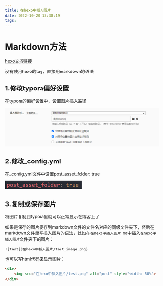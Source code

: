 ```yaml
---
title: 在hexo中插入图片
date: 2022-10-20 13:38:19
tags: 
---
```


# Markdown方法

[hexo文档链接](https://hexo.io/zh-cn/docs/asset-folders)

没有使用hexo的tag，直接用markdown的语法

## 1.修改typora偏好设置

在typora的偏好设置中，设置图片插入路径

![image-20221020135201207](在hexo中插入图片/image-20221020135201207.png)

## 2.修改_config.yml

在_config.yml文件中设置post_asset_folder: true

<div>
    <img src="在hexo中插入图片/image-20221020135409525.png" alt="post" style="width: 50%">
</div>


## 3.复制或保存图片

将图片复制到typora里就可以正常显示在博客上了

如果是保存的图片要存到markdown文件的文件名对应的同级文件夹下，然后在markdown文件里写插入图片的语法，比如在`在hexo中插入图片.md`中插入`在hexo中插入图片`文件夹下的图片：

```
![test](在hexo中插入图片/test_image.png)
```



也可以写html代码来显示图片：

```html
<div>
	<img src="在hexo中插入图片/test.png" alt="post" style="width: 50%">
</div>
```





